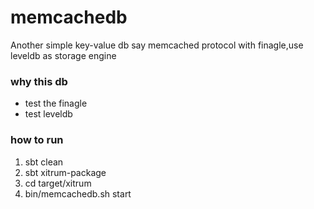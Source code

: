 memcachedb
==========

Another simple key-value db say memcached protocol with finagle,use leveldb as storage engine

### why this db
- test the finagle 
- test leveldb

### how to run
1. sbt clean 
2. sbt xitrum-package
3. cd target/xitrum
4. bin/memcachedb.sh start

### 

